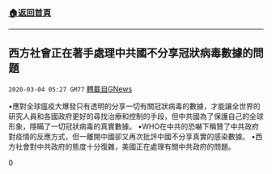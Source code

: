 ###  [:house:返回首頁](https://github.com/ourhimalayas/txt)
---

## 西方社會正在著手處理中共國不分享冠狀病毒數據的問題
`2020-03-04 05:27 GM77` [轉載自GNews](https://gnews.org/zh-hant/130933/)

•應對全球瘟疫大爆發只有透明的分享一切有關冠狀病毒的數據，才能讓全世界的研究人員和各國政府更好的尋找治療和控制的手段，但中共國為了保護自己的全球形象，隱瞞了一切冠狀病毒的真實數據。
•WHO在中共的恐嚇下稱贊了中共政府對疫情的反應方式，但一離開中國卻又再次批評中國不分享真實的感染數據。
•西方社會對中共政府的態度十分復雜，美國正在處理有關中共政府的問題。

0
